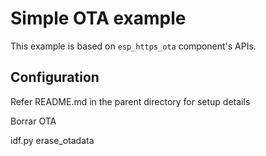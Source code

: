 # Simple OTA example

This example is based on `esp_https_ota` component's APIs.

## Configuration

Refer README.md in the parent directory for setup details

Borrar OTA

idf.py erase_otadata


